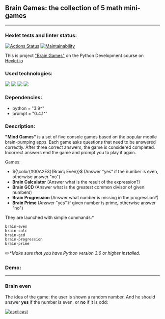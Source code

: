 ## Brain Games: the collection of 5 math mini-games
<hr>

### Hexlet tests and linter status:
[![Actions Status](https://github.com/MirDima/python-project-49/workflows/hexlet-check/badge.svg)](https://github.com/MirDima/python-project-49/actions)
[![Maintainability](https://api.codeclimate.com/v1/badges/bec2e7bde587b5f87eb8/maintainability)](https://codeclimate.com/github/MirDima/python-project-49/maintainability)

This is project ["Brain Games"](https://ru.hexlet.io/programs/python/projects/49) on the Python Development course on [Hexlet.io](https://ru.hexlet.io/programs/python)

### Used technologies:
![](https://img.shields.io/badge/language-python-blue)
![](https://img.shields.io/badge/lybrary-prompt-brightgreen)
![](https://img.shields.io/badge/lybrary-random-orange)
![](https://img.shields.io/badge/lybrary-math-ff67b4)

### Dependencies:

* python = "3.9^"
* prompt = "0.4.1^"

### Description:

**"Mind Games"** is a set of five console games based on the popular mobile brain-pumping apps. Each game asks questions that need to be answered correctly. After three correct answers, the game is considered completed. Incorrect answers end the game and prompt you to play it again. 

Games:

* $\{\color{#00A2E3}{Brain\ Even}}$ (Answer "yes" if the number is even, otherwise answer "no")
* __<g>Brain Calculator__ (Answer what is the result of the expression?)
* __Brain GCD__ (Answer what is the greatest common divisor of given numbers)
* __Brain Progression__ (Answer what number is missing in the progression?)
* __Brain Prime__ (Answer "yes" if given number is prime, otherwise answer "no")

They are launched with simple commands:*
```commandline
brain-even
brain-calc
brain-gcd
brain-progression
brain-prime
```
:pencil2:*_Make sure that you have Python version 3.6 or higher installed._

### Demo:
<hr>

### Brain even
The idea of the game: the user is shown a random number. 
And he should answer **yes** if the number is even, or **no** if it is odd:

[![asciicast](https://asciinema.org/a/563273.svg)](https://asciinema.org/a/563273)


